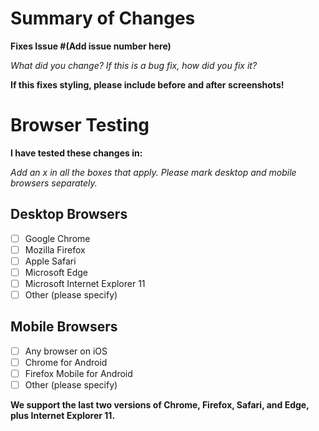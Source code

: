 
# Summary of Changes

**Fixes Issue #(Add issue number here)**

*What did you change? If this is a bug fix, how did you fix it?*

**If this fixes styling, please include before and after screenshots!**

# Browser Testing

**I have tested these changes in:**

*Add an x in all the boxes that apply. Please mark desktop and mobile
browsers separately.*

## Desktop Browsers

- [ ] Google Chrome
- [ ] Mozilla Firefox
- [ ] Apple Safari
- [ ] Microsoft Edge
- [ ] Microsoft Internet Explorer 11
- [ ] Other (please specify)

## Mobile Browsers

- [ ] Any browser on iOS
- [ ] Chrome for Android
- [ ] Firefox Mobile for Android
- [ ] Other (please specify)

**We support the last two versions of Chrome, Firefox, Safari, and Edge,
plus Internet Explorer 11.**


